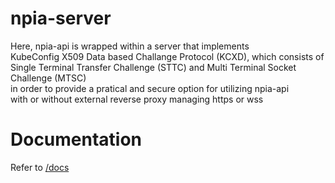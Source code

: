 # npia-server

Here, npia-api is wrapped within a server that implements \
KubeConfig X509 Data based Challange Protocol (KCXD), which consists of\
Single Terminal Transfer Challenge (STTC) and Multi Terminal Socket Challenge (MTSC)\
in order to provide a pratical and secure option for utilizing npia-api \
with or without external reverse proxy managing https or wss 

# Documentation

Refer to [/docs]()